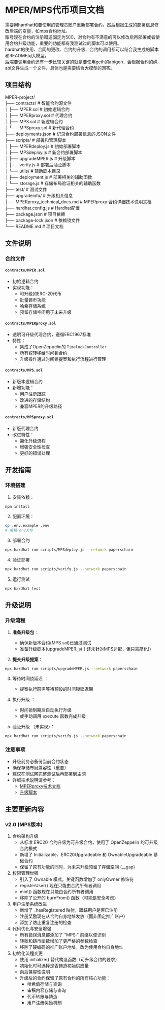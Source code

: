 # MPER/MPS代币项目文档
需要用hardhat和要使用的管理员账户重新部署合约，然后根据生成的部署信息修改后端的变量，如mps合约地址。  
账号现在合约的注册赠送固定为500，对合约有不满意的可以修改后再部署或者使用合约升级功能，重要的功能都有我测试过的脚本可以使用。  
hardhat的使用、合同的更改、合约的升级、合约的调用都可以结合我生成的脚本和README问大模型。  
后端要调用合约还有一步比较关键的就是要使用geth的abigen，会根据合约的纯abi文件生成一个文件，具体也是需要结合大模型的回答。  

## 项目结构
MPER-project/  
├── contracts/ # 智能合约源文件  
│  ├── MPER.sol # 初始逻辑合约  
│  ├── MPERproxy.sol # 代理合约  
│  ├── MPS.sol # 新逻辑合约  
│  └── MPSproxy.sol # 新代理合约  
├── deployments.json # 记录合约部署信息的JSON文件  
├── scripts/ # 部署和管理脚本  
│  ├── MPERdeploy.js # 初始部署脚本  
│  ├── MPSdeploy.js # 新合约部署脚本  
│  ├── upgradeMPER.js # 升级脚本  
│  ├── verify.js # 部署后验证脚本  
│  └── utils/ # 辅助脚本目录  
│     ├── deployment.js # 部署相关的辅助函数  
│     └── storage.js # 存储布局验证相关的辅助函数  
├── test/ # 测试文件  
├── upgradeinfo/ # 升级相关信息  
├── MPERproxy_technical_docs.md # MPERproxy 合约详细技术说明文档  
├── hardhat.config.js # Hardhat配置  
├── package.json # 项目依赖  
├── package-lock.json # 依赖锁文件  
└── README.md # 项目文档  

## 文件说明

### 合约文件

#### `contracts/MPER.sol`
- 初始逻辑合约
- 实现功能：
  - 可升级的ERC-20代币
  - 批量铸币功能
  - 哈希存储系统
  - 预留存储空间用于未来升级

#### `contracts/MPERproxy.sol`
- 透明可升级代理合约，遵循ERC1967标准
- 特性：
  - 集成了OpenZeppelin的 `TimelockController`
  - 所有权转移给时间锁合约
  - 升级操作通过时间锁提案和执行流程进行管理

#### `contracts/MPS.sol`
- 新版本逻辑合约
- 新增功能：
  - 用户注册跟踪
  - 改进的存储结构
  - 兼容MPER的升级路径

#### `contracts/MPSproxy.sol`
- 新版代理合约
- 改进特性：
  - 简化升级流程
  - 增强安全性检查
  - 更好的错误处理

## 开发指南

### 环境搭建
1. 安装依赖：
```bash
npm install
```
2. 配置环境：
```bash
cp .env.example .env
# 编辑.env文件
```
3. 部署合约
```bash
npx hardhat run scripts/MPSdeploy.js --network paperschain
```
4. 验证部署
```bash
npx hardhat run scripts/verify.js --network paperschain
```
5. 运行测试
```bash
npx hardhat test
```

## 升级说明
### 升级流程
1. **准备升级包**：
   - 确保新版本合约(MPS.sol)已通过测试
   - 准备升级脚本(upgradeMPER.js(！还未针对MPS适配，但只需简化))

2. **提交升级提案**：
```bash
npx hardhat run scripts/upgradeMPER.js --network paperschain
```

3. 等待时间锁延迟 ：
   
   - 提案执行前需等待预设的时间锁延迟期
4. 执行升级 ：

   - 时间锁到期后自动执行升级
   - 或手动调用 execute 函数完成升级
5. 验证升级 （未实现）：
```bash
npx hardhat run scripts/verify.js --network paperschain
```
### 注意事项
- 升级前务必备份当前合约状态
- 确保存储布局兼容性（重要）
- 建议在测试网完整测试后再部署到主网
- 详细技术说明请参考：
  - [MPERproxy技术文档](MPERproxy_technical_docs.md)
  - [升级脚本](scripts/upgradeMPER.js)

## 主要更新内容
### v2.0 (MPS版本)

1. 合约架构升级
   - 从标准 ERC20 合约升级为​​可升级合约​​，使用了 OpenZeppelin 的可升级合约模式  
   - 新增了 Initializable、ERC20Upgradeable 和 OwnableUpgradeable 基础合约  
   - 保留了原有功能的同时，为未来升级预留了存储空间 (__gap)  
2. 权限管理增强
   - 引入了 Ownable 模式，关键函数增加了 onlyOwner 修饰符  
   - registerUser() 现在只能由合约所有者调用  
   - mint() 函数现在只能由合约所有者调用  
   - 移除了公开的 burnFrom() 函数（可能是安全考虑）  
3. 用户注册系统改进
   - 新增了 _hasRegistered 映射，跟踪用户是否已注册  
   - 注册奖励现在从合约自身地址发放（而非固定推广账户）  
   - 添加了防止重复注册的检查  
4. 代码优化与安全增强
   - 所有错误消息都添加了 "MPS:" 前缀以便识别  
   - 转账和铸币函数增加了更严格的参数检查  
   - 移除了硬编码的推广账户地址，改为使用合约自身地址  
5. 初始化流程变更
   - 使用 initialize() 替代构造函数（可升级合约的要求）  
   - 初始化时可选择是否铸造初始供应量  
   - 向后兼容性说明  
   - 升级后的合约保留了原有合约的所有核心功能：
     - 哈希值存储与查询
     - 审稿内容存储与查询
     - 代币转账与铸造
     - 用户注册奖励机制